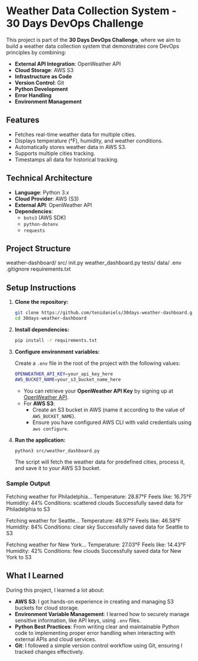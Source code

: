# Weather Data Collection System - 30 Days DevOps Challenge

This project is part of the **30 Days DevOps Challenge**, where we aim to build a weather data collection system that demonstrates core DevOps principles by combining:

- **External API Integration**: OpenWeather API
- **Cloud Storage**: AWS S3
- **Infrastructure as Code**
- **Version Control**: Git
- **Python Development**
- **Error Handling**
- **Environment Management**

## Features

- Fetches real-time weather data for multiple cities.
- Displays temperature (°F), humidity, and weather conditions.
- Automatically stores weather data in AWS S3.
- Supports multiple cities tracking.
- Timestamps all data for historical tracking.

## Technical Architecture

- **Language**: Python 3.x
- **Cloud Provider**: AWS (S3)
- **External API**: OpenWeather API
- **Dependencies**:
  - `boto3` (AWS SDK)
  - `python-dotenv`
  - `requests`

## Project Structure

weather-dashboard/ src/ init.py weather_dashboard.py tests/ data/ .env .gitignore requirements.txt


## Setup Instructions

1. **Clone the repository:**
    ```bash
    git clone https://github.com/tenidaniels/30days-weather-dashboard.git
    cd 30days-weather-dashboard
    ```

2. **Install dependencies:**
    ```bash
    pip install -r requirements.txt
    ```

3. **Configure environment variables:**

    Create a `.env` file in the root of the project with the following values:

    ```bash
    OPENWEATHER_API_KEY=your_api_key_here
    AWS_BUCKET_NAME=your_s3_bucket_name_here
    ```

    - You can retrieve your **OpenWeather API Key** by signing up at [OpenWeather API](https://openweathermap.org/api).
    - For **AWS S3**:
      - Create an S3 bucket in AWS (name it according to the value of `AWS_BUCKET_NAME`).
      - Ensure you have configured AWS CLI with valid credentials using `aws configure`.

4. **Run the application:**
    ```bash
    python3 src/weather_dashboard.py
    ```

    The script will fetch the weather data for predefined cities, process it, and save it to your AWS S3 bucket.

### Sample Output

Fetching weather for Philadelphia... Temperature: 28.87°F Feels like: 16.75°F Humidity: 44% Conditions: scattered clouds Successfully saved data for Philadelphia to S3

Fetching weather for Seattle... Temperature: 48.97°F Feels like: 46.58°F Humidity: 84% Conditions: clear sky Successfully saved data for Seattle to S3

Fetching weather for New York... Temperature: 27.03°F Feels like: 14.43°F Humidity: 42% Conditions: few clouds Successfully saved data for New York to S3


## What I Learned

During this project, I learned a lot about:

- **AWS S3**: I got hands-on experience in creating and managing S3 buckets for cloud storage.
- **Environment Variable Management**: I learned how to securely manage sensitive information, like API keys, using `.env` files.
- **Python Best Practices**: From writing clear and maintainable Python code to implementing proper error handling when interacting with external APIs and cloud services.
- **Git**: I followed a simple version control workflow using Git, ensuring I tracked changes effectively.






